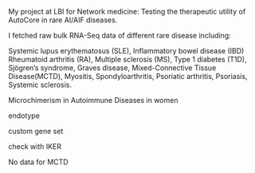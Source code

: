 My project at LBI for Network medicine: Testing the therapeutic utility of AutoCore in rare AI/AIF diseases.

I fetched raw bulk RNA-Seq data of different rare disease including:

Systemic lupus erythematosus (SLE), Inflammatory bowel disease (IBD) Rheumatoid arthritis (RA), Multiple sclerosis (MS), Type 1 diabetes (T1D), Sjögren’s syndrome, Graves disease, Mixed-Connective Tissue Disease(MCTD), Myositis, Spondyloarthritis, Psoriatic arthritis, Psoriasis, Systemic sclerosis.


Microchimerism in Autoimmune Diseases in women

endotype

custom gene set

check with IKER

No data for MCTD
